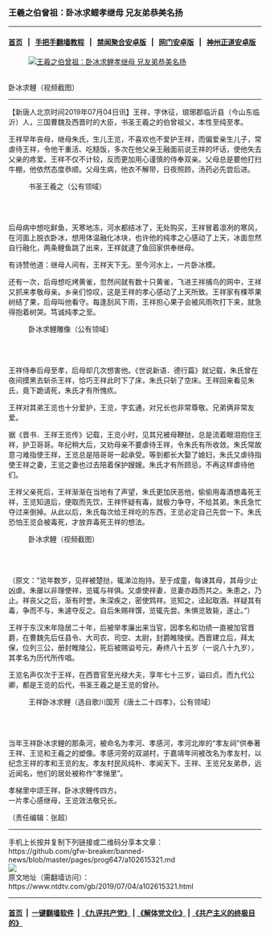 ### 王羲之伯曾祖：卧冰求鲤孝继母  兄友弟恭美名扬
------------------------

#### [首页](https://github.com/gfw-breaker/banned-news/blob/master/README.md) &nbsp;&nbsp;|&nbsp;&nbsp; [手把手翻墙教程](https://github.com/gfw-breaker/guides/wiki) &nbsp;&nbsp;|&nbsp;&nbsp; [禁闻聚合安卓版](https://github.com/gfw-breaker/bn-android) &nbsp;&nbsp;|&nbsp;&nbsp; [网门安卓版](https://github.com/oGate2/oGate) &nbsp;&nbsp;|&nbsp;&nbsp; [神州正道安卓版](https://github.com/SzzdOgate/update) 



<div><div class="featured_image">
 <a href="https://i.ntdtv.com/assets/uploads/2019/07/9421375e6ca80c0b3a12ca6927cd8706.jpg" target="_blank">
  <figure>
   <img alt="王羲之伯曾祖：卧冰求鲤孝继母  兄友弟恭美名扬" src="https://i.ntdtv.com/assets/uploads/2019/07/9421375e6ca80c0b3a12ca6927cd8706-800x450.jpg"/>
  </figure><br/>
 </a>
 <span class="caption">
  卧冰求鲤（视频截图）
 </span>
</div>
</div><hr/><div><div class="post_content" itemprop="articleBody">
 <p>
  【新唐人北京时间2019年07月04日讯】王祥，字休征，琅琊郡临沂县（今山东临沂）人，三国曹魏及西晋时的大臣，书圣王羲之的伯曾祖父，本性至纯至孝。
 </p>
 <p>
  王祥早年丧母，继母朱氏，生儿王览，不喜欢也不爱护王祥，而偏爱亲生儿子，常虐待王祥，令他干重活、吃糙饭，多次在他父亲王融面前说王祥的坏话，使他失去父亲的疼爱。王祥不仅不计较，反而更加用心谨慎的侍奉双亲。父母总是要他打扫牛棚，他依然态度恭顺。父母生病，他衣不解带，日夜照顾，汤药必先尝后进。
 </p>
 <figure class="wp-caption aligncenter" id="attachment_102615326" style="width: 600px">
  <img alt="" class="size-medium wp-image-102615326" src="https://i.ntdtv.com/assets/uploads/2019/07/Wang_Xizhi-600x750.jpg">
   <br/><figcaption class="wp-caption-text">
    书圣王羲之（公有领域）
   </figcaption><br/>
  </img>
 </figure><br/>
 <p>
  后母病中想吃鲜鱼，天寒地冻，河水都结冰了，无处购买，王祥冒着凛冽的寒风，在河面上脱衣卧冰，想用体温融化冰块，也许他的纯孝之心感动了上天，冰面忽然自行融化，两条鲤鱼跳了出来，王祥就逮了鱼回家供奉继母。
 </p>
 <p>
  有诗赞他道：继母人间有，王祥天下无。至今河水上，一片卧冰模。
 </p>
 <p>
  还有一次，后母想吃烤黄雀，忽然间就有数十只黄雀，飞进王祥捕鸟的网中，王祥又抓来孝敬母亲。乡亲们惊叹，这是王祥的孝心感动了上天所致。王祥家有棵苹果树结了果，后母叫他看守。每逢刮风下雨，王祥担心果子会被风雨吹打下来，就急得抱着树哭。笃诚纯孝之至。
 </p>
 <figure class="wp-caption aligncenter" id="attachment_102615324" style="width: 600px">
  <img alt="" class="size-medium wp-image-102615324" src="https://i.ntdtv.com/assets/uploads/2019/07/61ba3ff327a115fefc8303d8e9e75226-600x800.jpg">
   <br/><figcaption class="wp-caption-text">
    卧冰求鲤雕像（公有领域）
   </figcaption><br/>
  </img>
 </figure><br/>
 <p>
  王祥侍奉后母至孝，后母却几次想害他。《世说新语．德行篇》就记载，朱氏曾在夜间摸黑去斩杀王祥，恰巧王祥此时下了床，朱氏只斩了空床。王祥回来看见朱氏，竟下跪请死，朱氏才有所愧疚。
 </p>
 <p>
  王祥对其弟王览也十分爱护，王览，字玄通，对兄长也非常尊敬。兄弟俩非常友爱。
 </p>
 <p>
  据《晋书．王祥王览传》记载，王览小时，见其兄被母鞭挞，总是流着眼泪抱住王祥，护卫哥哥。年纪稍大后，又劝母亲不要虐待王祥，令朱氏有所收敛。朱氏常故意刁难指使王祥，王览总是陪哥哥一起承受。等到都长大娶了媳妇，朱氏又虐待指使王祥之妻，王览之妻也过去陪着保护嫂嫂。朱氏才有所顾忌，不再这样虐待他们。
 </p>
 <p>
  王祥父亲死后，王祥渐渐在当地有了声望，朱氏更加厌恶他，偷偷用毒酒想毒死王祥，王览知道后，便取而先饮，王祥怀疑有毒，就极力争夺，不给其弟。朱氏急忙夺过来倒掉。从此以后，朱氏每次给王祥吃的东西，王览必定自己先尝一下。朱氏恐怕王览会被毒死，才放弃毒死王祥的想法。
 </p>
 <figure class="wp-caption aligncenter" id="attachment_102615327" style="width: 600px">
  <img alt="" class="size-medium wp-image-102615327" src="https://i.ntdtv.com/assets/uploads/2019/07/9421375e6ca80c0b3a12ca6927cd8706-600x338.jpg"/>
  <br/><figcaption class="wp-caption-text">
   卧冰求鲤（视频截图）
  </figcaption><br/>
 </figure><br/>
 <p>
  （原文：“览年数岁，见祥被楚挞，辄涕泣抱持。至于成童，每谏其母，其母少止凶虐。朱屡以非理使祥，览辄与祥俱。又虐使祥妻，览妻亦趋而共之。朱患之，乃止。祥丧父之后，渐有时誉。朱深疾之，密使鸩祥。览知之，迳起取酒。祥疑其有毒，争而不与，朱遽夺反之。自后朱赐祥馔，览辄先尝。朱惧览致毙，遂止。”）
 </p>
 <p>
  王祥于东汉末年隐居二十年，后被举孝廉出来当官，因孝名和功绩一直被加官晋爵，在曹魏先后任县令、大司农、司空、太尉，封爵睢陵侯。西晋建立后，拜太保，位列三公，册封睢陵公，死后被赐谥号元，寿终八十五岁（一说八十九岁），其孝名为历代所传唱。
 </p>
 <p>
  王览名声仅次于王祥，在西晋官至光禄大夫，享年七十三岁，谥曰贞。而九代公卿，都是王览的后代，书圣王羲之是王览的曾孙。
 </p>
 <figure class="wp-caption aligncenter" id="attachment_102615325" style="width: 600px">
  <img alt="" class="size-medium wp-image-102615325" src="https://i.ntdtv.com/assets/uploads/2019/07/Osho_catches_fish_for_his_stepmother-600x931.jpg"/>
  <br/><figcaption class="wp-caption-text">
   王祥卧冰求鲤（选自歌川国芳《唐土二十四孝》，公有领域）
  </figcaption><br/>
 </figure><br/>
 <p>
  当年王祥卧冰求鲤的那条河，被命名为孝河、孝感河，孝河北岸的“孝友祠”供奉著王祥、王览和王羲之的塑像。孝感河旁的双湖村，于嘉靖年间被改名为孝友村，以纪念王祥的孝和王览的友。孝友村民风纯朴、孝闻天下。王祥、王览兄友弟恭，远近闻名，他们的居处被称作“孝悌里”。
 </p>
 <p>
  孝梯里中颂王祥，卧冰求鲤传四方。
  <br/>
  一片孝心感继母，王览效法敬兄长。
 </p>
 <p>
  （责任编辑：张超）
 </p>
 <div class="single_ad">
 </div>
</div>
</div>
<hr/>
手机上长按并复制下列链接或二维码分享本文章：<br/>
https://github.com/gfw-breaker/banned-news/blob/master/pages/prog647/a102615321.md <br/>
<a href='https://github.com/gfw-breaker/banned-news/blob/master/pages/prog647/a102615321.md'><img src='https://github.com/gfw-breaker/banned-news/blob/master/pages/prog647/a102615321.md.png'/></a> <br/>
原文地址（需翻墙访问）：https://www.ntdtv.com/gb/2019/07/04/a102615321.html


------------------------
#### [首页](https://github.com/gfw-breaker/banned-news/blob/master/README.md) &nbsp;|&nbsp; [一键翻墙软件](https://github.com/gfw-breaker/nogfw/blob/master/README.md) &nbsp;| [《九评共产党》](https://github.com/gfw-breaker/9ping.md/blob/master/README.md#九评之一评共产党是什么) | [《解体党文化》](https://github.com/gfw-breaker/jtdwh.md/blob/master/README.md) | [《共产主义的终极目的》](https://github.com/gfw-breaker/gczydzjmd.md/blob/master/README.md)


<img src='http://gfw-breaker.win/banned-news/pages/prog647/a102615321.md' width='0px' height='0px'/>